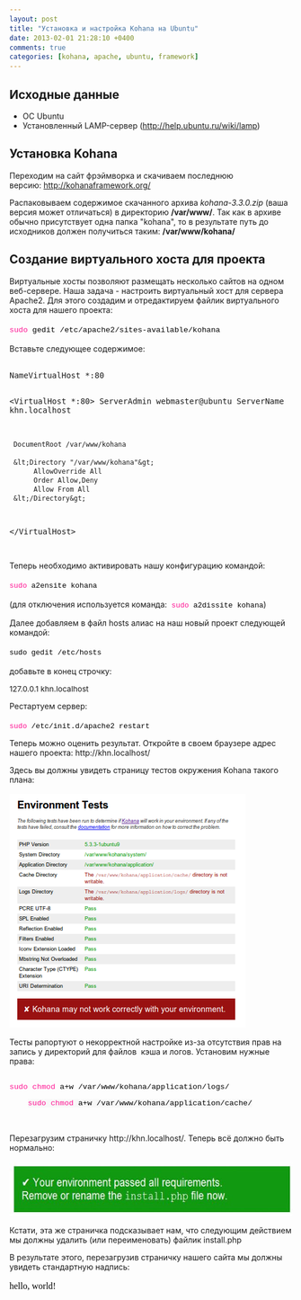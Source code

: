 ```yaml
---
layout: post
title: "Установка и настройка Kohana на Ubuntu"
date: 2013-02-01 21:28:10 +0400
comments: true
categories: [kohana, apache, ubuntu, framework]
---
```


Исходные данные
---------------

<ul>
	<li>
		ОС Ubuntu</li>
	<li>
		Установленный LAMP-сервер (<a href="http://help.ubuntu.ru/wiki/lamp">http://help.ubuntu.ru/wiki/lamp</a>)</li>
</ul>

<!-- more -->

<h2>
	Установка Kohana</h2>
<p>
	Переходим на сайт фрэймворка и скачиваем последнюю версию:&nbsp;<a href="http://kohanaframework.org/">http://kohanaframework.org/</a></p>
<p>
	Распаковываем содержимое скачанного архива <em>kohana-3.3.0.zip</em> (ваша версия может отличаться) в директорию <strong>/var/www/</strong>. Так как в архиве обычно присутствует одна папка "kohana", то в результате путь до исходников должен получиться таким: <strong>/var/www/kohana/</strong></p>
<h2>
	Создание виртуального хоста для проекта</h2>
<p>
	Виртуальные хосты позволяют размещать несколько сайтов на одном 
веб-сервере. Наша задача - настроить виртуальный хост для сервера 
Apache2. Для этого создадим и отредактируем файлик виртуального хоста 
для нашего проекта:<br>
	<br>
	<code class="functions" style="line-height: 14.519999504089355px; font-size: 13.600000381469727px; margin: 0px !important; padding: 0px !important; border: 0px !important; outline: 0px !important; background-image: none !important; float: none !important; vertical-align: baseline !important; position: static !important; left: auto !important; top: auto !important; right: auto !important; bottom: auto !important; height: auto !important; width: auto !important; font-family: Consolas, 'Bitstream Vera Sans Mono', 'Courier New', Courier, monospace !important; min-height: auto !important; color: rgb(255, 20, 147) !important;">sudo</code><span style="color: rgb(0, 0, 0); font-family: Consolas, 'Bitstream Vera Sans Mono', 'Courier New', Courier, monospace; font-size: 13.600000381469727px; line-height: 14.519999504089355px;">&nbsp;gedit</span><code class="plain" style="line-height: 14.519999504089355px; font-size: 13.600000381469727px; color: rgb(0, 0, 0); margin: 0px !important; padding: 0px !important; border: 0px !important; outline: 0px !important; background-image: none !important; float: none !important; vertical-align: baseline !important; position: static !important; left: auto !important; top: auto !important; right: auto !important; bottom: auto !important; height: auto !important; width: auto !important; font-family: Consolas, 'Bitstream Vera Sans Mono', 'Courier New', Courier, monospace !important; min-height: auto !important;">&nbsp;/etc/apache2/sites-available/kohana</code><br>
	<br>
	Вставьте следующее содержимое:<br>
	&nbsp;</p>
<pre>NameVirtualHost *:80

&lt;VirtualHost *:80&gt;
     ServerAdmin    webmaster@ubuntu
     ServerName     khn.localhost
 
     DocumentRoot /var/www/kohana
 
     &lt;Directory "/var/www/kohana"&gt;
          AllowOverride All
          Order Allow,Deny
          Allow From All
     &lt;/Directory&gt;
&lt;/VirtualHost&gt;

</pre>
<p>
	Теперь необходимо активировать нашу конфигурацию командой:<br>
	<br>
	<code class="bash functions" style="line-height: 14.300000190734863px; font-size: 13px; white-space: pre; border-top-left-radius: 0px !important; border-top-right-radius: 0px !important; border-bottom-right-radius: 0px !important; border-bottom-left-radius: 0px !important; background-image: none !important; border: 0px !important; bottom: auto !important; float: none !important; height: auto !important; left: auto !important; margin: 0px !important; outline: 0px !important; overflow: visible !important; padding: 0px !important; position: static !important; right: auto !important; top: auto !important; vertical-align: baseline !important; width: auto !important; box-sizing: content-box !important; font-family: Consolas, 'Bitstream Vera Sans Mono', 'Courier New', Courier, monospace !important; min-height: auto !important; color: rgb(255, 20, 147) !important;">sudo</code><span style="color: rgb(68, 68, 68); font-family: Consolas, 'Bitstream Vera Sans Mono', 'Courier New', Courier, monospace; font-size: 13px; line-height: 14.300000190734863px; white-space: pre;"> </span><code class="bash plain" style="line-height: 14.300000190734863px; font-size: 13px; white-space: pre; border-top-left-radius: 0px !important; border-top-right-radius: 0px !important; border-bottom-right-radius: 0px !important; border-bottom-left-radius: 0px !important; background-image: none !important; border: 0px !important; bottom: auto !important; float: none !important; height: auto !important; left: auto !important; margin: 0px !important; outline: 0px !important; overflow: visible !important; padding: 0px !important; position: static !important; right: auto !important; top: auto !important; vertical-align: baseline !important; width: auto !important; box-sizing: content-box !important; font-family: Consolas, 'Bitstream Vera Sans Mono', 'Courier New', Courier, monospace !important; min-height: auto !important; color: black !important;">a2ensite kohana</code><br>
	<br>
	(для отключения используется команда:<code class="bash plain" style="line-height: 14.300000190734863px; font-size: 13px; white-space: pre; border-top-left-radius: 0px !important; border-top-right-radius: 0px !important; border-bottom-right-radius: 0px !important; border-bottom-left-radius: 0px !important; background-image: none !important; border: 0px !important; bottom: auto !important; float: none !important; height: auto !important; left: auto !important; margin: 0px !important; outline: 0px !important; overflow: visible !important; padding: 0px !important; position: static !important; right: auto !important; top: auto !important; vertical-align: baseline !important; width: auto !important; box-sizing: content-box !important; font-family: Consolas, 'Bitstream Vera Sans Mono', 'Courier New', Courier, monospace !important; min-height: auto !important; color: black !important;">&nbsp;</code><code class="bash functions" style="line-height: 14.300000190734863px; font-size: 13px; white-space: pre; border-top-left-radius: 0px !important; border-top-right-radius: 0px !important; border-bottom-right-radius: 0px !important; border-bottom-left-radius: 0px !important; background-image: none !important; border: 0px !important; bottom: auto !important; float: none !important; height: auto !important; left: auto !important; margin: 0px !important; outline: 0px !important; overflow: visible !important; padding: 0px !important; position: static !important; right: auto !important; top: auto !important; vertical-align: baseline !important; width: auto !important; box-sizing: content-box !important; font-family: Consolas, 'Bitstream Vera Sans Mono', 'Courier New', Courier, monospace !important; min-height: auto !important; color: rgb(255, 20, 147) !important;">sudo</code><span style="color: rgb(68, 68, 68); font-family: Consolas, 'Bitstream Vera Sans Mono', 'Courier New', Courier, monospace; font-size: 13px; line-height: 14.300000190734863px; white-space: pre;"> </span><code class="bash plain" style="line-height: 14.300000190734863px; font-size: 13px; white-space: pre; border-top-left-radius: 0px !important; border-top-right-radius: 0px !important; border-bottom-right-radius: 0px !important; border-bottom-left-radius: 0px !important; background-image: none !important; border: 0px !important; bottom: auto !important; float: none !important; height: auto !important; left: auto !important; margin: 0px !important; outline: 0px !important; overflow: visible !important; padding: 0px !important; position: static !important; right: auto !important; top: auto !important; vertical-align: baseline !important; width: auto !important; box-sizing: content-box !important; font-family: Consolas, 'Bitstream Vera Sans Mono', 'Courier New', Courier, monospace !important; min-height: auto !important; color: black !important;">a2dissite kohana</code>)</p>
<p>
	Далее добавляем в файл hosts алиас на наш новый проект следующей командой:<br>
	<br>
	<font color="#000000" face="Consolas, Bitstream Vera Sans Mono, Courier New, Courier, monospace" size="2"><span style="line-height: 14.300000190734863px; white-space: pre;">sudo gedit /etc/hosts</span></font><br>
	<br>
	добавьте в конец строчку:</p>
<p>
	<span style="font-size: 13.600000381469727px; line-height: 14.399999618530273px;">127.0.0.1 khn.localhost</span></p>
<p>
	Рестартуем сервер:<br>
	<br>
	<code class="bash functions" style="line-height: 14.300000190734863px; font-size: 13px; white-space: pre; border-top-left-radius: 0px !important; border-top-right-radius: 0px !important; border-bottom-right-radius: 0px !important; border-bottom-left-radius: 0px !important; background-image: none !important; border: 0px !important; bottom: auto !important; float: none !important; height: auto !important; left: auto !important; margin: 0px !important; outline: 0px !important; overflow: visible !important; padding: 0px !important; position: static !important; right: auto !important; top: auto !important; vertical-align: baseline !important; width: auto !important; box-sizing: content-box !important; font-family: Consolas, 'Bitstream Vera Sans Mono', 'Courier New', Courier, monospace !important; min-height: auto !important; color: rgb(255, 20, 147) !important;">sudo</code><span style="color: rgb(68, 68, 68); font-family: Consolas, 'Bitstream Vera Sans Mono', 'Courier New', Courier, monospace; font-size: 13px; line-height: 14.300000190734863px; white-space: pre;"> </span><code class="bash plain" style="line-height: 14.300000190734863px; font-size: 13px; white-space: pre; border-top-left-radius: 0px !important; border-top-right-radius: 0px !important; border-bottom-right-radius: 0px !important; border-bottom-left-radius: 0px !important; background-image: none !important; border: 0px !important; bottom: auto !important; float: none !important; height: auto !important; left: auto !important; margin: 0px !important; outline: 0px !important; overflow: visible !important; padding: 0px !important; position: static !important; right: auto !important; top: auto !important; vertical-align: baseline !important; width: auto !important; box-sizing: content-box !important; font-family: Consolas, 'Bitstream Vera Sans Mono', 'Courier New', Courier, monospace !important; min-height: auto !important; color: black !important;">/etc/init</code><code class="bash plain" style="line-height: 14.300000190734863px; font-size: 13px; white-space: pre; border-top-left-radius: 0px !important; border-top-right-radius: 0px !important; border-bottom-right-radius: 0px !important; border-bottom-left-radius: 0px !important; background-image: none !important; border: 0px !important; bottom: auto !important; float: none !important; height: auto !important; left: auto !important; margin: 0px !important; outline: 0px !important; overflow: visible !important; padding: 0px !important; position: static !important; right: auto !important; top: auto !important; vertical-align: baseline !important; width: auto !important; box-sizing: content-box !important; font-family: Consolas, 'Bitstream Vera Sans Mono', 'Courier New', Courier, monospace !important; min-height: auto !important; color: black !important;">.d</code><code class="bash plain" style="line-height: 14.300000190734863px; font-size: 13px; white-space: pre; border-top-left-radius: 0px !important; border-top-right-radius: 0px !important; border-bottom-right-radius: 0px !important; border-bottom-left-radius: 0px !important; background-image: none !important; border: 0px !important; bottom: auto !important; float: none !important; height: auto !important; left: auto !important; margin: 0px !important; outline: 0px !important; overflow: visible !important; padding: 0px !important; position: static !important; right: auto !important; top: auto !important; vertical-align: baseline !important; width: auto !important; box-sizing: content-box !important; font-family: Consolas, 'Bitstream Vera Sans Mono', 'Courier New', Courier, monospace !important; min-height: auto !important; color: black !important;">/apache2</code><span style="color: rgb(68, 68, 68); font-family: Consolas, 'Bitstream Vera Sans Mono', 'Courier New', Courier, monospace; font-size: 13px; line-height: 14.300000190734863px; white-space: pre;"> </span><code class="bash plain" style="line-height: 14.300000190734863px; font-size: 13px; white-space: pre; border-top-left-radius: 0px !important; border-top-right-radius: 0px !important; border-bottom-right-radius: 0px !important; border-bottom-left-radius: 0px !important; background-image: none !important; border: 0px !important; bottom: auto !important; float: none !important; height: auto !important; left: auto !important; margin: 0px !important; outline: 0px !important; overflow: visible !important; padding: 0px !important; position: static !important; right: auto !important; top: auto !important; vertical-align: baseline !important; width: auto !important; box-sizing: content-box !important; font-family: Consolas, 'Bitstream Vera Sans Mono', 'Courier New', Courier, monospace !important; min-height: auto !important; color: black !important;">restart</code></p>
<p>
	Теперь можно оценить результат. Откройте в своем браузере адрес нашего проекта: http://khn.localhost/</p>
<p>
	Здесь вы должны увидеть страницу тестов окружения Kohana такого плана:<br>
	<br>
	<img alt="" src="/images/kohana-fail.png" style="width: 421px; height: 416px;"></p>
<p>
	Тесты рапортуют о некорректной настройке из-за отсутствия прав на 
запись у директорий для файлов &nbsp;кэша и логов. Установим нужные 
права:<br>
	&nbsp;</p>
<div class="line alt1" style="line-height: 14.519999504089355px; font-family: Consolas, 'Bitstream Vera Sans Mono', 'Courier New', Courier, monospace; font-size: 13.600000381469727px; margin: 0px !important; padding: 0px !important; border: 0px !important; outline: 0px !important; background-image: none !important; float: none !important; vertical-align: baseline !important; position: static !important; left: auto !important; top: auto !important; right: auto !important; bottom: auto !important; height: auto !important; width: auto !important; min-height: auto !important;">
	<code class="functions" style="line-height: 14.519999504089355px; font-size: 13.600000381469727px; margin: 0px !important; padding: 0px !important; border: 0px !important; outline: 0px !important; background-image: none !important; float: none !important; vertical-align: baseline !important; position: static !important; left: auto !important; top: auto !important; right: auto !important; bottom: auto !important; height: auto !important; width: auto !important; font-family: Consolas, 'Bitstream Vera Sans Mono', 'Courier New', Courier, monospace !important; min-height: auto !important; color: rgb(255, 20, 147) !important;">sudo</code><span style="color: rgb(0, 0, 0); font-size: 13.600000381469727px; line-height: 14.519999504089355px;">&nbsp;</span><code class="functions" style="line-height: 14.519999504089355px; font-size: 13.600000381469727px; margin: 0px !important; padding: 0px !important; border: 0px !important; outline: 0px !important; background-image: none !important; float: none !important; vertical-align: baseline !important; position: static !important; left: auto !important; top: auto !important; right: auto !important; bottom: auto !important; height: auto !important; width: auto !important; font-family: Consolas, 'Bitstream Vera Sans Mono', 'Courier New', Courier, monospace !important; min-height: auto !important; color: rgb(255, 20, 147) !important;">chmod</code><span style="color: rgb(0, 0, 0); font-size: 13.600000381469727px; line-height: 14.519999504089355px;">&nbsp;</span><code class="plain" style="line-height: 14.519999504089355px; font-size: 13.600000381469727px; color: rgb(0, 0, 0); margin: 0px !important; padding: 0px !important; border: 0px !important; outline: 0px !important; background-image: none !important; float: none !important; vertical-align: baseline !important; position: static !important; left: auto !important; top: auto !important; right: auto !important; bottom: auto !important; height: auto !important; width: auto !important; font-family: Consolas, 'Bitstream Vera Sans Mono', 'Courier New', Courier, monospace !important; min-height: auto !important;">a+w /var/www/kohana/application/logs/<br>
	<code class="functions" style="background-color: rgb(248, 248, 248); line-height: 14.519999504089355px; font-size: 13.600000381469727px; margin: 0px !important; padding: 0px !important; border: 0px !important; outline: 0px !important; background-image: none !important; float: none !important; vertical-align: baseline !important; position: static !important; left: auto !important; top: auto !important; right: auto !important; bottom: auto !important; height: auto !important; width: auto !important; font-family: Consolas, 'Bitstream Vera Sans Mono', 'Courier New', Courier, monospace !important; min-height: auto !important; color: rgb(255, 20, 147) !important;">sudo</code><span style="font-size: 13.600000381469727px; line-height: 14.519999504089355px; background-color: rgb(248, 248, 248);">&nbsp;</span><code class="functions" style="background-color: rgb(248, 248, 248); line-height: 14.519999504089355px; font-size: 13.600000381469727px; margin: 0px !important; padding: 0px !important; border: 0px !important; outline: 0px !important; background-image: none !important; float: none !important; vertical-align: baseline !important; position: static !important; left: auto !important; top: auto !important; right: auto !important; bottom: auto !important; height: auto !important; width: auto !important; font-family: Consolas, 'Bitstream Vera Sans Mono', 'Courier New', Courier, monospace !important; min-height: auto !important; color: rgb(255, 20, 147) !important;">chmod</code><span style="font-size: 13.600000381469727px; line-height: 14.519999504089355px; background-color: rgb(248, 248, 248);">&nbsp;</span><code class="plain" style="background-color: rgb(248, 248, 248); line-height: 14.519999504089355px; font-size: 13.600000381469727px; margin: 0px !important; padding: 0px !important; border: 0px !important; outline: 0px !important; background-image: none !important; float: none !important; vertical-align: baseline !important; position: static !important; left: auto !important; top: auto !important; right: auto !important; bottom: auto !important; height: auto !important; width: auto !important; font-family: Consolas, 'Bitstream Vera Sans Mono', 'Courier New', Courier, monospace !important; min-height: auto !important;">a+w /var/www/kohana/application/cache/</code></code></div>
<p>
	&nbsp;</p>
<p>
	Перезагрузим страничку&nbsp;http://khn.localhost/. Теперь всё должно быть нормально:<br>
	<br>
	<img alt="" src="/images/kohana-success.png" style="width: 598px; height: 96px;"></p>
<p>
	Кстати, эта же страничка подсказывает нам, что следующим действием мы должны удалить (или переименовать) файлик install.php</p>
<p>
	В результате этого, перезагрузив страничку нашего сайта мы должны увидеть стандартную надпись:<br>
	<br>
	<span style="color: rgb(0, 0, 0); font-family: 'Times New Roman'; font-size: medium;">hello, world!</span></p>
